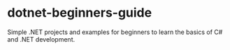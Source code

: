 # dotnet-beginners-guide
Simple .NET projects and examples for beginners to learn the basics of C# and .NET development.
